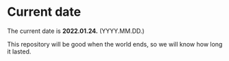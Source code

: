 # Current date

The current date is **2022.01.24.** (YYYY.MM.DD.)

This repository will be good when the world ends, so we will know how long it lasted.